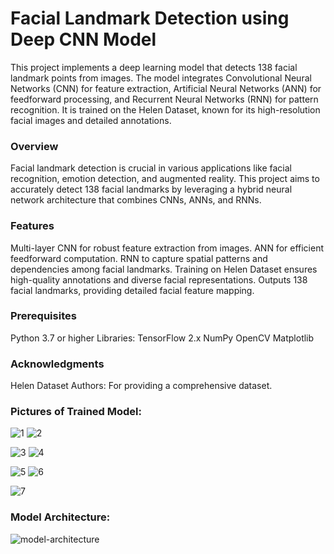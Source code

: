 # Facial Landmark Detection using Deep CNN Model

This project implements a deep learning model that detects 138 facial landmark points from images. The model integrates Convolutional Neural Networks (CNN) for feature extraction, Artificial Neural Networks (ANN) for feedforward processing, and Recurrent Neural Networks (RNN) for pattern recognition. It is trained on the Helen Dataset, known for its high-resolution facial images and detailed annotations.

### Overview
Facial landmark detection is crucial in various applications like facial recognition, emotion detection, and augmented reality. This project aims to accurately detect 138 facial landmarks by leveraging a hybrid neural network architecture that combines CNNs, ANNs, and RNNs.

### Features
Multi-layer CNN for robust feature extraction from images.
ANN for efficient feedforward computation.
RNN to capture spatial patterns and dependencies among facial landmarks.
Training on Helen Dataset ensures high-quality annotations and diverse facial representations.
Outputs 138 facial landmarks, providing detailed facial feature mapping.


### Prerequisites
Python 3.7 or higher
Libraries:
TensorFlow 2.x
NumPy
OpenCV
Matplotlib

### Acknowledgments
Helen Dataset Authors: For providing a comprehensive dataset.

### Pictures of Trained Model:
![1](./assets/1.png) ![2](./assets/2.png)

![3](./assets/3.png) ![4](./assets/4.png)

![5](./assets/5.png) ![6](./assets/6.png)

![7](./assets/7.png)

### Model Architecture:
![model-architecture](./assets/architecture.png)